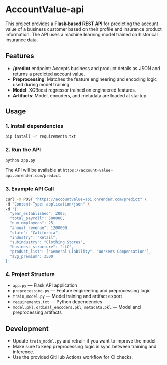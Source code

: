 # AccountValue-api


This project provides a **Flask-based REST API** for predicting the account value of a business customer based on their profile and insurance product information. The API uses a machine learning model trained on historical insurance data.

## Features

- **/predict** endpoint: Accepts business and product details as JSON and returns a predicted account value.
- **Preprocessing**: Matches the feature engineering and encoding logic used during model training.
- **Model**: XGBoost regressor trained on engineered features.
- **Artifacts**: Model, encoders, and metadata are loaded at startup.

## Usage

### 1. Install dependencies

```sh
pip install -r requirements.txt
```

### 2. Run the API

```sh
python app.py
```

The API will be available at `https://account-value-api.onrender.com/predict`.

### 3. Example API Call

```sh
curl -X POST "https://accountvalue-api.onrender.com/predict" \
-H "Content-Type: application/json" \
-d '{
  "year_established": 2005,
  "total_payroll": 500000,
  "num_employees": 25,
  "annual_revenue": 1200000,
  "state": "California",
  "industry": "Retail",
  "subindustry": "Clothing Stores",
  "business_structure": "LLC",
  "product_list": ["General Liability", "Workers Compensation"],
  "avg_premium": 3500
}'
```

### 4. Project Structure

- `app.py` — Flask API application
- `preprocessing.py` — Feature engineering and preprocessing logic
- `train_model.py` — Model training and artifact export
- `requirements.txt` — Python dependencies
- `model.pkl`, `ordinal_encoders.pkl`, `metadata.pkl` — Model and preprocessing artifacts

## Development

- Update `train_model.py` and retrain if you want to improve the model.
- Make sure to keep preprocessing logic in sync between training and inference.
- Use the provided GitHub Actions workflow for CI checks.

